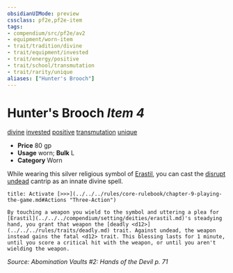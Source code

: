 ```yaml
---
obsidianUIMode: preview
cssclass: pf2e,pf2e-item
tags:
- compendium/src/pf2e/av2
- equipment/worn-item
- trait/tradition/divine
- trait/equipment/invested
- trait/energy/positive
- trait/school/transmutation
- trait/rarity/unique
aliases: ["Hunter's Brooch"]
---
```

# Hunter's Brooch *Item 4*  
[divine](divine.md)  [invested](invested.md)  [positive](positive.md)  [transmutation](transmutation.md)  [unique](unique.md)  

- **Price** 80 gp
- **Usage** worn; **Bulk** L
- **Category** Worn

While wearing this silver religious symbol of [Erastil](../../setting/deities/erastil.md), you can cast the [disrupt undead](../../spells/disrupt-undead.md) cantrip as an innate divine spell.

```ad-embed-ability
title: Activate [>>>](../../../rules/core-rulebook/chapter-9-playing-the-game.md#Actions "Three-Action")

By touching a weapon you wield to the symbol and uttering a plea for [Erastil](../../../compendium/setting/deities/erastil.md)'s steadying hand, you grant that weapon the [deadly <d12>](../../../rules/traits/deadly.md) trait. Against undead, the weapon instead gains the fatal <d12> trait. This blessing lasts for 1 minute, until you score a critical hit with the weapon, or until you aren't wielding the weapon.
```

*Source: Abomination Vaults #2: Hands of the Devil p. 71*
